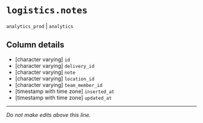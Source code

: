 # `logistics.notes`
`analytics_prod` | `analytics`

## Column details
* [character varying] `id`
* [character varying] `delivery_id`
* [character varying] `note`
* [character varying] `location_id`
* [character varying] `team_member_id`
* [timestamp with time zone] `inserted_at`
* [timestamp with time zone] `updated_at`

-------------------------------------------------------------------------------
*Do not make edits above this line.*
